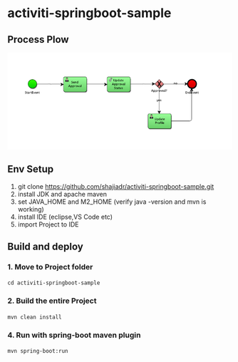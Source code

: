 # activiti-springboot-sample

## Process Plow
![Process Flow Diagram](user-registration.png)

## Env Setup

1.  git clone https://github.com/shajiadr/activiti-springboot-sample.git
2.  install JDK and apache maven
3.  set JAVA_HOME and M2_HOME (verify java -version and mvn is working)
4.  install IDE (eclipse,VS Code etc)
5.  import Project to IDE


## Build and deploy

### 1. Move to Project folder

`cd activiti-springboot-sample`

### 2. Build the entire Project

`mvn clean install`

### 4. Run with spring-boot maven plugin

`mvn spring-boot:run`
